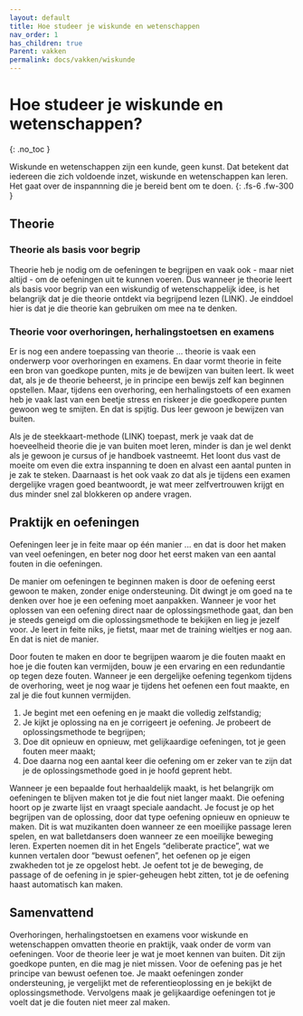```yaml
---
layout: default
title: Hoe studeer je wiskunde en wetenschappen
nav_order: 1
has_children: true
Parent: vakken
permalink: docs/vakken/wiskunde
---
```


# Hoe studeer je wiskunde en wetenschappen?
{: .no_toc }

Wiskunde en wetenschappen zijn een kunde, geen kunst. Dat betekent dat iedereen die zich voldoende inzet, wiskunde en wetenschappen kan leren. Het gaat over de inspannning die je bereid bent om te doen.
{: .fs-6 .fw-300 }

 ## Theorie
 ### Theorie als basis voor begrip
 Theorie heb je nodig om de oefeningen te begrijpen en vaak ook - maar niet altijd - om de oefeningen uit te kunnen voeren. Dus wanneer je theorie leert als basis voor begrip van een wiskundig of wetenschappelijk idee, is het belangrijk dat je die theorie ontdekt via begrijpend lezen (LINK). Je einddoel hier is dat je die theorie kan gebruiken om mee na te denken.
 
 ### Theorie voor overhoringen, herhalingstoetsen en examens
 Er is nog een andere toepassing van theorie ... theorie is vaak een onderwerp voor overhoringen en examens. En daar vormt theorie in feite een bron van goedkope punten, mits je de bewijzen van buiten leert. Ik weet dat, als je de theorie beheerst, je in principe een bewijs zelf kan beginnen opstellen. Maar, tijdens een overhoring, een herhalingstoets of een examen heb je vaak last van een beetje stress en riskeer je die goedkopere punten gewoon weg te smijten. En dat is spijtig. Dus leer gewoon je bewijzen van buiten.
 
 Als je de steekkaart-methode (LINK) toepast, merk je vaak dat de hoeveelheid theorie die je van buiten moet leren, minder is dan je wel denkt als je gewoon je cursus of je handboek vastneemt. Het loont dus vast de moeite om even die extra inspanning te doen en alvast een aantal punten in je zak te steken. Daarnaast is het ook vaak zo dat als je tijdens een examen dergelijke vragen goed beantwoordt, je wat meer zelfvertrouwen krijgt en dus minder snel zal blokkeren op andere vragen.
 
 ## Praktijk en oefeningen
 Oefeningen leer je in feite maar op één manier ... en dat is door het maken van veel oefeningen, en beter nog door het eerst maken van een aantal fouten in die oefeningen.
 
 De manier om oefeningen te beginnen maken is door de oefening eerst gewoon te maken, zonder enige ondersteuning. Dit dwingt je om  goed na te denken over hoe je een oefening moet aanpakken. Wanneer je voor het oplossen van een oefening direct naar de oplossingsmethode gaat, dan ben je steeds geneigd om die oplossingsmethode te bekijken en lieg je jezelf voor. Je leert in feite niks, je fietst, maar met de training wieltjes er nog aan. En dat is niet de manier.
 
 Door fouten te maken en door te begrijpen waarom je die fouten maakt en hoe je die fouten kan vermijden, bouw je een ervaring en een redundantie op tegen deze fouten. Wanneer je een dergelijke oefening tegenkom tijdens de overhoring, weet je nog waar je tijdens het oefenen een fout maakte, en zal je die fout kunnen vermijden.
 
 1. Je begint met een oefening en je maakt die volledig zelfstandig;
 2. Je kijkt je oplossing na en je corrigeert je oefening. Je probeert de oplossingsmethode te begrijpen;
 3. Doe dit opnieuw en opnieuw, met gelijkaardige oefeningen, tot je geen fouten meer maakt;
 4. Doe daarna nog een aantal keer die oefening om er zeker van te zijn dat je de oplossingsmethode goed in je hoofd geprent hebt.
 
 Wanneer je een bepaalde fout herhaaldelijk maakt, is het belangrijk om oefeningen te blijven maken tot je die fout niet langer maakt. Die oefening hoort op je zwarte lijst en vraagt speciale aandacht. Je focust je op het begrijpen van de oplossing, door dat type oefening opnieuw en opnieuw te maken. Dit is wat muzikanten doen wanneer ze een moeilijke passage leren spelen, en wat balletdansers doen wanneer ze een moeilijke beweging leren. Experten noemen dit in het Engels “deliberate practice”, wat we kunnen vertalen door “bewust oefenen”, het oefenen op je eigen zwakheden tot je ze opgelost hebt. Je oefent tot je de beweging, de passage of de oefening in je spier-geheugen hebt zitten, tot je de oefening haast automatisch kan maken.
 
 ## Samenvattend
 Overhoringen, herhalingstoetsen en examens voor wiskunde en wetenschappen omvatten theorie en praktijk, vaak onder de vorm van oefeningen. Voor de theorie leer je wat je moet kennen van buiten. Dit zijn goedkope punten, en die mag je niet missen. Voor de oefening pas je het principe van bewust oefenen toe. Je maakt oefeningen zonder ondersteuning, je vergelijkt met de referentieoplossing en je bekijkt de oplossingsmethode. Vervolgens maak je gelijkaardige oefeningen tot je voelt dat je die fouten niet meer zal maken.